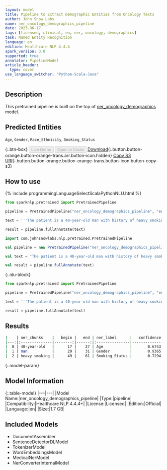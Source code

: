 ```yaml
---
layout: model
title: Pipeline to Extract Demographic Entities from Oncology Texts
author: John Snow Labs
name: ner_oncology_demographics_pipeline
date: 2023-06-17
tags: [licensed, clinical, en, ner, oncology, demographics]
task: Named Entity Recognition
language: en
edition: Healthcare NLP 4.4.4
spark_version: 3.0
supported: true
annotator: PipelineModel
article_header:
  type: cover
use_language_switcher: "Python-Scala-Java"
---
```


## Description

This pretrained pipeline is built on the top of [ner_oncology_demographics](https://nlp.johnsnowlabs.com/2022/11/24/ner_oncology_demographics_en.html) model.

## Predicted Entities

`Age`, `Gender`, `Race_Ethnicity`, `Smoking_Status`



{:.btn-box}
<button class="button button-orange" disabled>Live Demo</button>
<button class="button button-orange" disabled>Open in Colab</button>
[Download](https://s3.amazonaws.com/auxdata.johnsnowlabs.com/clinical/models/ner_oncology_demographics_pipeline_en_4.4.4_3.0_1686994666228.zip){:.button.button-orange.button-orange-trans.arr.button-icon.hidden}
[Copy S3 URI](s3://auxdata.johnsnowlabs.com/clinical/models/ner_oncology_demographics_pipeline_en_4.4.4_3.0_1686994666228.zip){:.button.button-orange.button-orange-trans.button-icon.button-copy-s3}

## How to use

<div class="tabs-box" markdown="1">
{% include programmingLanguageSelectScalaPythonNLU.html %}

```python
from sparknlp.pretrained import PretrainedPipeline

pipeline = PretrainedPipeline("ner_oncology_demographics_pipeline", "en", "clinical/models")

text = '''The patient is a 40-year-old man with history of heavy smoking.'''

result = pipeline.fullAnnotate(text)
```
```scala
import com.johnsnowlabs.nlp.pretrained.PretrainedPipeline

val pipeline = new PretrainedPipeline("ner_oncology_demographics_pipeline", "en", "clinical/models")

val text = "The patient is a 40-year-old man with history of heavy smoking."

val result = pipeline.fullAnnotate(text)
```

{:.nlu-block}
```python
from sparknlp.pretrained import PretrainedPipeline

pipeline = PretrainedPipeline("ner_oncology_demographics_pipeline", "en", "clinical/models")

text = '''The patient is a 40-year-old man with history of heavy smoking.'''

result = pipeline.fullAnnotate(text)
```
</div>

## Results

```bash
|    | ner_chunks    |   begin |   end | ner_label      |   confidence |
|---:|:--------------|--------:|------:|:---------------|-------------:|
|  0 | 40-year-old   |      17 |    27 | Age            |       0.6743 |
|  1 | man           |      29 |    31 | Gender         |       0.9365 |
|  2 | heavy smoking |      49 |    61 | Smoking_Status |       0.7294 |
```

{:.model-param}
## Model Information

{:.table-model}
|---|---|
|Model Name:|ner_oncology_demographics_pipeline|
|Type:|pipeline|
|Compatibility:|Healthcare NLP 4.4.4+|
|License:|Licensed|
|Edition:|Official|
|Language:|en|
|Size:|1.7 GB|

## Included Models

- DocumentAssembler
- SentenceDetectorDLModel
- TokenizerModel
- WordEmbeddingsModel
- MedicalNerModel
- NerConverterInternalModel